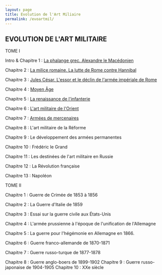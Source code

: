 ```yaml
---
layout: page
title: Evolution de l'Art Miliaire
permalink: /evoartmil/
---
```



## EVOLUTION DE L'ART MILITAIRE

TOME I

Intro & Chapitre 1 : [La phalange grec. Alexandre le Macédonien](T1C1.pdf)

Chapitre 2 : [La milice romaine. La lutte de Rome contre Hannibal](T1C2.pdf)

Chapitre 3 : [Jules César. L'essor et le déclin de l'armée impériale de Rome](T1C3.pdf)

Chapitre 4 : [Moyen Âge](T1C4.pdf)

Chapitre 5 : [La renaissance de l'infanterie](T1C5.pdf)

Chapitre 6 : [L'art militaire de l'Orient](T1C6.pdf)

Chapitre 7 : [Armées de mercenaires](T1C7.pdf)

Chapitre 8 : L'art militaire de la Réforme

Chapitre 9 : Le développement des armées permanentes

Chapitre 10 : Frédéric le Grand

Chapitre 11 : Les destinées de l'art militaire en Russie

Chapitre 12 : La Révolution française

Chapitre 13 : Napoléon

TOME II

Chapitre 1 : Guerre de Crimée de 1853 à 1856

Chapitre 2 : La Guerre d'Italie de 1859

Chapitre 3 : Essai sur la guerre civile aux États-Unis

Chapitre 4 : L'armée prussienne à l'époque de l'unification de l'Allemagne

Chapitre 5 : La guerre pour l'hégémonie en Allemagne en 1866.

Chapitre 6 : Guerre franco-allemande de 1870-1871

Chapitre 7 : Guerre russo-turque de 1877-1878

Chapitre 8 : Guerre anglo-boers de 1899-1902
Chapitre 9 : Guerre russo-japonaise de 1904-1905
Chapitre 10 : XXe siècle
